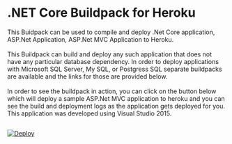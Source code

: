 # .NET Core Buildpack for Heroku

This Buidpack can be used to compile and deploy .Net Core application, ASP.Net Application, ASP.Net MVC Application to Heroku. <br><br>
This Buildpack can build and deploy any such application that does not have any particular database dependency. In order to deploy applications with Microsoft SQL Server, My SQL, or Postgress SQL separate buildpacks are available and the links for those are provided below. <br><br>
In order to see the buildpack in action, you can click on the button below which will deploy a sample ASP.Net MVC application to heroku and you can see the build and deployment logs as the application gets deployed for you. This application was developed using Visual Studio 2015. 
<br><p>
##
<a href="https://heroku.com/deploy?template=https://github.com/heroku-softtrends/heroku.sample.dotnetcore2.postgres/tree/master">
  <img src="https://www.herokucdn.com/deploy/button.svg" alt="Deploy">
</a>
